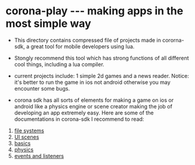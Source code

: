 # corona-play --- making apps in the most simple way

* This directory contains compressed file of projects made in cororna-sdk, a great tool for mobile developers using lua.

* Stongly recommend this tool which has strong functions of all different cool things, including a lua compiler.

* current projects include: 1 simple 2d games and a news reader. Notice: it's better to run the game in ios not android otherwise you may encounter some bugs.

* corona sdk has all sorts of elements for making a game on ios or android like a physics engine or scene creator making the job of developing an app extremely easy. Here are some of the documentations in corona-sdk I recommend to read: 

1. [file systems](https://docs.coronalabs.com/guide/data/)
2. [UI scenes](https://docs.coronalabs.com/guide/system/)
3. [basics](https://docs.coronalabs.com/guide/basics/)
4. [physics](https://docs.coronalabs.com/guide/physics/)
5. [events and listeners](https://docs.coronalabs.com/guide/events/)
